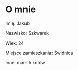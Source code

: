 # O mnie

Imię: Jakub

Nazwisko: Szkwarek

Wiek: 24

Miejsce zamieszkania: Świdnica

Inne: mam 5 kotów
